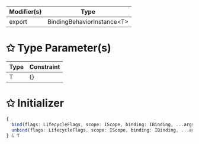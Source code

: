 | Modifier(s)                            | Type                     |
|----------------------------------------|--------------------------|
| export | BindingBehaviorInstance&lt;T&gt; |

# &#10025; Type Parameter(s)

| Type | Constraint |
| ---- | ---------- |
| T    | {}         |

# &#10025; Initializer

```ts
{
  bind(flags: LifecycleFlags, scope: IScope, binding: IBinding, ...args: T[]): void;
  unbind(flags: LifecycleFlags, scope: IScope, binding: IBinding, ...args: T[]): void;
} & T
```